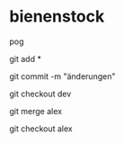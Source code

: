 # bienenstock
pog


git add *

git commit -m "änderungen"

git checkout dev

git merge alex

git checkout alex
